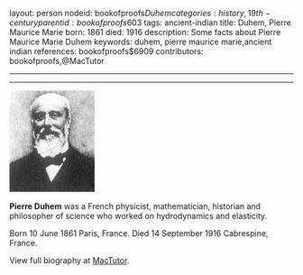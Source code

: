 layout: person
nodeid: bookofproofs$Duhem
categories: history,19th-century
parentid: bookofproofs$603
tags: ancient-indian
title: Duhem, Pierre Maurice Marie
born: 1861
died: 1916
description: Some facts about Pierre Maurice Marie Duhem
keywords: duhem, pierre maurice marie,ancient indian
references: bookofproofs$6909
contributors: bookofproofs,@MacTutor

---


---

![Duhem.jpg](https://github.com/bookofproofs/bookofproofs.github.io/blob/main/_sources/_assets/images/portraits/Duhem.jpg?raw=true)

**Pierre Duhem** was a French physicist, mathematician, historian and philosopher of science who worked on hydrodynamics and elasticity.

Born 10 June 1861 Paris, France. Died 14 September 1916 Cabrespine, France.


View full biography at [MacTutor](https://mathshistory.st-andrews.ac.uk/Biographies/Duhem/).